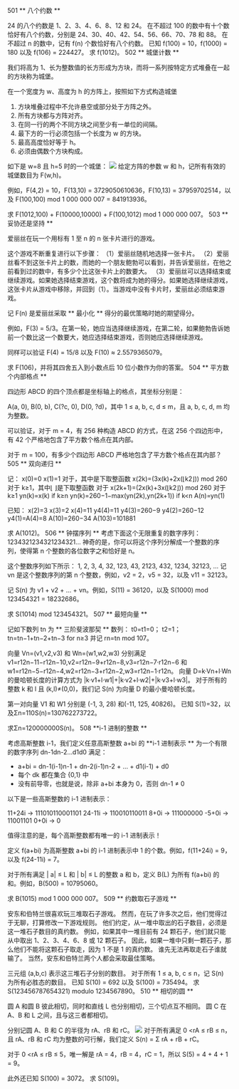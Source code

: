 501
** 八个约数 **

24 的八个约数是 1、2、3、4、6、8、12 和 24。
在不超过 100 的数中有十个数恰好有八个约数，分别是 24、30、40、42、54、56、66、70、78 和 88。
在不超过 n 的数中，记有 f(n) 个数恰好有八个约数。
已知 f(100) = 10，f(1000) = 180 以及 f(106) = 224427。
求 f(1012)。
502
** 城堡计数 **

我们将高为 1、长为整数值的长方形成为方块，而将一系列按特定方式堆叠在一起的方块称为城堡。

在一个宽度为 w、高度为 h 的方阵上，按照如下方式构造城堡

1. 方块堆叠过程中不允许悬空或部分处于方阵之外。
2. 所有方块都与方阵对齐。
3. 在同一行的两个不同方块之间至少有一单位的间隔。
4. 最下方的一行必须包括一个长度为 w 的方块。
5. 最高高度恰好等于 h。
6. 必须由偶数个方块构成。

如下是 w=8 且 h=5 时的一个城堡：
![](https://projecteuler.net/project/images/p502_castles.png)
给定方阵的参数 w 和 h，记所有有效的城堡数目为 F(w,h)。

例如，F(4,2) = 10，F(13,10) = 3729050610636，F(10,13) = 37959702514，以及 F(100,100) mod 1 000 000 007 = 841913936。

求 F(1012,100) + F(10000,10000) + F(100,1012) mod 1 000 000 007。
503
** 妥协还是坚持 **

爱丽丝在玩一个用标有 1 至 n 的 n 张卡片进行的游戏。

这个游戏不断重复进行以下步骤：
（1）爱丽丝随机地选择一张卡片。
（2）爱丽丝看不到这张卡片上的数，而她的一个朋友鲍勃可以看到，并告诉爱丽丝，在他之前看到过的数中，有多少个比这张卡片上的数要大。
（3）爱丽丝可以选择结束或继续游戏。如果她选择结束游戏，这个数将成为她的得分。如果她选择继续游戏，这张卡片从游戏中移除，并回到（1）。当游戏中没有卡片时，爱丽丝必须结束游戏。

记 F(n) 是爱丽丝采取 ** 最小化 ** 得分的最优策略时她的期望得分。

例如，F(3) = 5/3。在第一轮，她应当选择继续游戏，在第二轮，如果鲍勃告诉她前一个数比这一个数要大，她应选择结束游戏，否则她应选择继续游戏。

同样可以验证 F(4) = 15/8 以及 F(10) ≈ 2.5579365079。

求 F(106)，并将其四舍五入到小数点后 10 位小数作为你的答案。
504
** 平方数个内部格点 **

四边形 ABCD 的四个顶点都是坐标轴上的格点，其坐标分别是：

A(a, 0), B(0, b), C(?c, 0), D(0, ?d)，其中 1 ≤ a, b, c, d ≤ m，且 a, b, c, d, m 均为整数。

可以验证，对于 m = 4，有 256 种构造 ABCD 的方式，在这 256 个四边形中，有 42 个严格地包含了平方数个格点在其内部。

对于 m = 100，有多少个四边形 ABCD 严格地包含了平方数个格点在其内部？
505
** 双向递归 **

记：
x(0)=0
x(1)=1
对于，其中是下取整函数 x(2k)=(3x(k)+2x(⌊k2⌋)) mod 260 对于 k≥1，其中⌊ ⌋是下取整函数
对于 x(2k+1)=(2x(k)+3x(⌊k2⌋)) mod 260 对于 k≥1
yn(k)=x(k) if k≥n
yn(k)=260−1−max(yn(2k),yn(2k+1)) if k<n
A(n)=yn(1)

已知：
x(2)=3
x(3)=2
x(4)=11
y4(4)=11
y4(3)=260−9
y4(2)=260−12
y4(1)=A(4)=8
A(10)=260−34
A(103)=101881

求 A(1012)。
506
** 钟摆序列 **
考虑下面这个无限重复的数字序列：
1234321234321234321...
神奇的是，你可以将这个序列分解成一个整数的序列，使得第 n 个整数的各位数字之和恰好是 n。

这个整数序列如下所示：
1, 2, 3, 4, 32, 123, 43, 2123, 432, 1234, 32123, ...
记 vn 是这个整数序列的第 n 个整数，例如，v2 = 2，v5 = 32，以及 v11 = 32123。

记 S(n) 为 v1 + v2 + … + vn。例如，S(11) = 36120，以及 S(1000) mod 123454321 = 18232686。

求 S(1014) mod 123454321。
507
** 最短向量 **

记如下数列 tn 为 ** 三阶斐波那契 ** 数列：
t0=t1=0；
t2=1；
tn=tn−1+tn−2+tn−3 for n≥3
并记 rn=tn mod 107。

向量 Vn=(v1,v2,v3) 和 Wn=(w1,w2,w3) 分别满足
v1=r12n−11−r12n−10,v2=r12n−9+r12n−8,v3=r12n−7·r12n−6 和
w1=r12n−5−r12n−4,w2=r12n−3+r12n−2,w3=r12n−1·r12n。
向量 D=k·Vn+l·Wn 的曼哈顿长度的计算方式为
|k·v1+l·w1|+|k·v2+l·w2|+|k·v3+l·w3|。
对于所有的整数 k 和 l 且 (k,l)≠(0,0)，我们记 S(n) 为向量 D 的最小曼哈顿长度。

第一对向量 V1 和 W1 分别是 (-1, 3, 28) 和(-11, 125, 40826)。
已知 S(1)=32，以及Σn=110S(n)=130762273722。

求Σn=120000000S(n)。
508
**i-1 进制的整数 **

考虑高斯整数 i-1，我们定义任意高斯整数 a+bi 的 **i-1 进制表示 ** 为一个有限的数字序列 dn-1dn-2…d1d0 满足：

- a+bi = dn-1(i-1)n-1 + dn-2(i-1)n-2 + … + d1(i-1) + d0
- 每个 dk 都在集合 {0,1} 中
- 没有前导零，也就是说，除非 a+bi 本身为 0，否则 dn-1 ≠ 0

以下是一些高斯整数的 i-1 进制表示：

11+24i → 111010110001101
24-11i → 110010110011
8+0i → 111000000
-5+0i → 11001101
0+0i → 0

值得注意的是，每个高斯整数都有唯一的 i-1 进制表示！

定义 f(a+bi) 为高斯整数 a+bi 的 i-1 进制表示中 1 的个数。例如，f(11+24i) = 9，以及 f(24-11i) = 7。

对于所有满足 | a| ≤ L 和 | b| ≤ L 的整数 a 和 b，定义 B(L) 为所有 f(a+bi) 的和。例如，B(500) = 10795060。

求 B(1015) mod 1 000 000 007。
509
** 约数取石子游戏 **

安东和伯特兰很喜欢玩三堆取石子游戏。
然而，在玩了许多次之后，他们觉得过于无聊，打算修改一下游戏规则。
他们约定，从一堆中取出的石子数目，必须是这一堆石子数目的真约数。
例如，如果其中一堆目前有 24 颗石子，他们就只能从中取出 1、2、3、4、6、8 或 12 颗石子。
因此，如果一堆中只剩一颗石子，那么他们不能将这颗石子取走，因为 1 不是 1 的真约数。
谁先无法再取走石子谁就输了。
当然，安东和伯特兰两个人都会采取最佳策略。

三元组 (a,b,c) 表示这三堆石子分别的数目。
对于所有 1 ≤ a, b, c ≤ n，记 S(n) 为所有必胜态的数目。
已知 S(10) = 692 以及 S(100) = 735494。
求 S(123456787654321) modulo 1234567890。
510
** 相切的圆 **

圆 A 和圆 B 彼此相切，同时和直线 L 也分别相切，三个切点互不相同。
圆 C 在 A、B 和 L 之间，且与这三者都相切。

分别记圆 A、B 和 C 的半径为 rA、rB 和 rC。
![](https://projecteuler.net/project/images/p510_tangent_circles.png)
对于所有满足 0 <rA ≤ rB ≤ n，且 rA、rB 和 rC 均为整数的可行解，我们定义 S(n) = Σ rA + rB + rC。

对于 0 <rA ≤ rB ≤ 5，唯一解是 rA = 4，rB = 4，rC = 1，所以 S(5) = 4 + 4 + 1 = 9。

此外还已知 S(100) = 3072。
求 S(109)。
